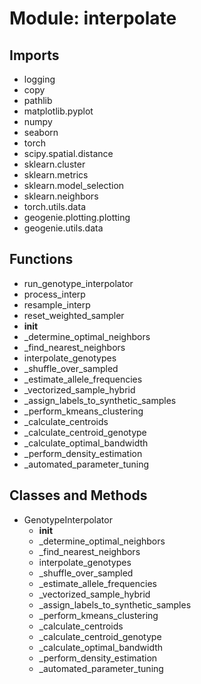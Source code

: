 # Module: interpolate

## Imports

- logging
- copy
- pathlib
- matplotlib.pyplot
- numpy
- seaborn
- torch
- scipy.spatial.distance
- sklearn.cluster
- sklearn.metrics
- sklearn.model_selection
- sklearn.neighbors
- torch.utils.data
- geogenie.plotting.plotting
- geogenie.utils.data

## Functions

- run_genotype_interpolator
- process_interp
- resample_interp
- reset_weighted_sampler
- __init__
- _determine_optimal_neighbors
- _find_nearest_neighbors
- interpolate_genotypes
- _shuffle_over_sampled
- _estimate_allele_frequencies
- _vectorized_sample_hybrid
- _assign_labels_to_synthetic_samples
- _perform_kmeans_clustering
- _calculate_centroids
- _calculate_centroid_genotype
- _calculate_optimal_bandwidth
- _perform_density_estimation
- _automated_parameter_tuning

## Classes and Methods

- GenotypeInterpolator
  - __init__
  - _determine_optimal_neighbors
  - _find_nearest_neighbors
  - interpolate_genotypes
  - _shuffle_over_sampled
  - _estimate_allele_frequencies
  - _vectorized_sample_hybrid
  - _assign_labels_to_synthetic_samples
  - _perform_kmeans_clustering
  - _calculate_centroids
  - _calculate_centroid_genotype
  - _calculate_optimal_bandwidth
  - _perform_density_estimation
  - _automated_parameter_tuning